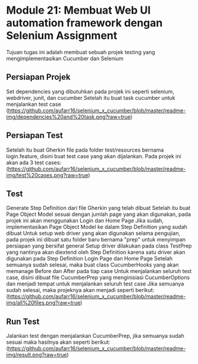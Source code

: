 # Module 21: Membuat Web UI automation framework dengan Selenium Assignment
Tujuan tugas ini adalah membuat sebuah projek testing yang mengimplementasikan Cucumber dan Selenium

## Persiapan Projek
Set dependencies yang dibutuhkan pada projek ini seperti selenium, webdriver, junit, dan cucumber
Setelah itu buat task cucumber untuk menjalankan test case
(https://github.com/aufarr16/selenium_x_cucumber/blob/master/readme-img/dependencies%20and%20task.png?raw=true)


## Persiapan Test
Setelah itu buat Gherkin file pada folder test/resources bernama login.feature, disini buat test case yang akan dijalankan. Pada projek ini akan ada 3 test cases:
(https://github.com/aufarr16/selenium_x_cucumber/blob/master/readme-img/test%20cases.png?raw=true)

## Test
Generate Step Definition dari file Gherkin yang telah dibuat
Setelah itu buat Page Object Model sesuai dengan jumlah page yang akan digunakan, pada projek ini akan menggunakan Login dan Home Page
Jika sudah, implementasikan Page Object Model ke dalam Step Definition yang sudah dibuat
Untuk setup web driver yang akan digunakan selama pengujian, pada projek ini dibuat satu folder baru bernama "prep" untuk menyimpan persiapan yang bersifat general
Setup driver dilakukan pada class TestPrep yang nantinya akan diextend oleh Step Definition karena satu driver akan digunakan pada Step Definition Login Page dan Home Page
Setelah semuanya sudah selesai, maka buat class CucumberHooks yang akan memanage Before dan After pada tiap case
Untuk menjalankan seluruh test case, disini dibuat file CucumberPrep yang menginisiasi CucumberOptions dan menjadi tempat untuk menjalankan seluruh test case
Jika semuanya sudah selesai, maka projeknya akan menjadi seperti berikut:
(https://github.com/aufarr16/selenium_x_cucumber/blob/master/readme-img/all%20files.png?raw=true)

## Run Test
Jalankan test dengan menjalankan CucumberPrep, jika semuanya sudah sesuai maka hasilnya akan seperti berikut:
(https://github.com/aufarr16/selenium_x_cucumber/blob/master/readme-img/result.png?raw=true)

